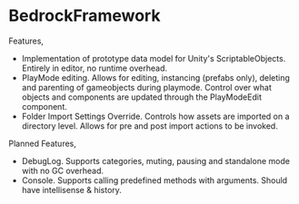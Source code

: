 # BedrockFramework
Features,

- Implementation of prototype data model for Unity's ScriptableObjects. Entirely in editor, no runtime overhead.
- PlayMode editing. Allows for editing, instancing (prefabs only), deleting and parenting of gameobjects during playmode. Control over what objects and components are updated through the PlayModeEdit component.
- Folder Import Settings Override. Controls how assets are imported on a directory level. Allows for pre and post import actions to be invoked.


Planned Features,

- DebugLog. Supports categories, muting, pausing and standalone mode with no GC overhead.
- Console. Supports calling predefined methods with arguments. Should have intellisense & history. 
